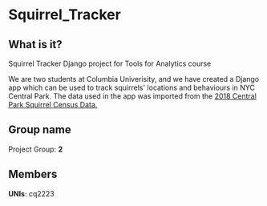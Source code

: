 # Squirrel_Tracker

## What is it?

Squirrel Tracker Django project for Tools for Analytics course

We are two students at Columbia Univerisity, and we have created a Django app which can be used to track squirrels' locations and behaviours in NYC Central Park. The data used in the app was imported from the [2018 Central Park Squirrel Census Data.](https://data.cityofnewyork.us/Environment/2018-Central-Park-Squirrel-Census-Squirrel-Data/vfnx-vebw)

## Group name
Project Group: **2**

## Members
**UNIs**: cq2223

 
